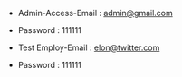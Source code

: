 
* Admin-Access-Email : admin@gmail.com
* Password : 111111

* Test Employ-Email : elon@twitter.com
* Password : 111111

